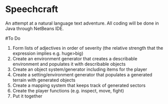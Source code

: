 # Speechcraft
An attempt at a natural language text adventure.
All coding will be done in Java through NetBeans IDE.

#To Do
1. Form lists of adjectives in order of severity (the relative strength that the expression implies e.g. huge>big)
2. Create an environment generator that creates a describable environment and populates it with describable objects
  1. Create an object system/generator including items for the player
  2. Create a setting/environment generator that populates a generated terrain with generated objects
3. Create a mapping system that keeps track of generated sectors
4. Create the player functions (e.g. inspect, move, fight)
5. Put it together
